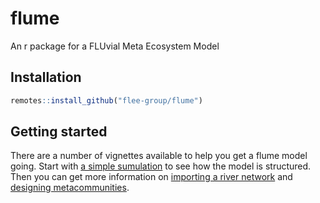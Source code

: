 # flume
An r package for a FLUvial Meta Ecosystem Model

## Installation

```r
remotes::install_github("flee-group/flume")
```

## Getting started

There are a number of vignettes available to help you get a flume model going. Start with [a simple sumulation](https://flee-group.github.io/flume/simple_sim.html) to see how the model is structured. Then you can get more information on [importing a river network](https://flee-group.github.io/flume/network_import.html) and [designing metacommunities](https://flee-group.github.io/flume/metacommunities.html).